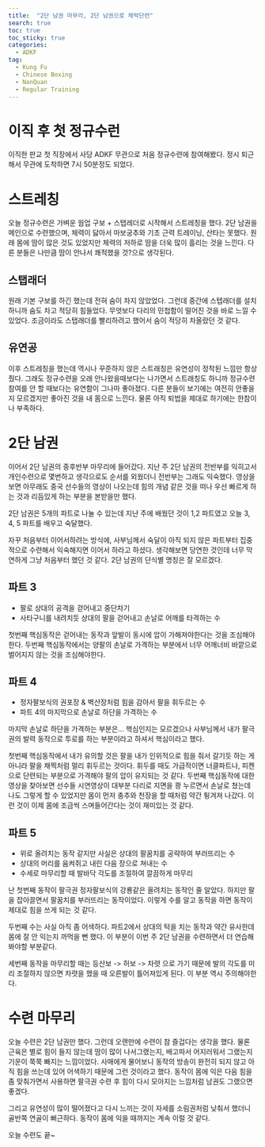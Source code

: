 ```yaml
---
title:  "2단 남권 마무리, 2단 남권으로 체력단련"
search: true
toc: true
toc_sticky: true
categories: 
  - ADKF
tag:
  - Kung Fu
  - Chinese Boxing
  - NanQuan
  - Regular Training
---
```


# 이직 후 첫 정규수런

이직한 판교 첫 직장에서 사당 ADKF 무관으로 처음 정규수련에 참여해봤다.
정시 퇴근해서 무관에 도착하면 7시 50분정도 되었다.

# 스트레칭

오늘 정규수련은 가벼운 웜업 구보 + 스탭레더로 시작해서 스트레칭을 했다.
2단 남권을 메인으로 수련했으며, 체력이 닳아서 마보궁추와 기초 근력 트레이닝, 산타는 못했다.
원래 몸에 땀이 많은 것도 있었지만 체력의 저하로 땀을 더욱 많이 흘리는 것을 느낀다.
다른 분들은 나만큼 땀이 안나서 쾌적했을 것?으로 생각된다.

## 스탭래더
원래 기본 구보를 하긴 했는데 전혀 숨이 차지 않았었다.
그런데 중간에 스텝래더를 설치하니까 숨도 차고 적당히 힘들었다.
무엇보다 다리의 민첩함이 떨어진 것을 바로 느낄 수 있었다.
조금이라도 스탭래더를 빨리하려고 했어서 숨이 적당히 차올랐던 것 같다.

## 유연공

이후 스트레칭을 했는데 역시나 꾸준하지 않은 스트래칭은 유연성이 정착된 느낌만 항상 줬다.
그래도 정규수련을 오래 안나왔을때보다는 나가면서 스트래칭도 하니까 정규수련참여를 안 할 때보다는 유연함이 그나마 좋아졌다.
다른 분들이 보기에는 여전히 안좋을지 모르겠지만 좋아진 것을 내 몸으로 느낀다.
물론 아직 퇴법을 제대로 하기에는 한참이나 부족하다.

# 2단 남권

이어서 2단 남권의 중후반부 마무리에 들어갔다.
지난 주 2단 남권의 전반부를 익히고서 개인수련으로 몇번하고 생각으로도 순서를 외웠더니 전반부는 그래도 익숙했다.
영상을 보면 아무래도 중국 선수들의 영상이 나오는데 힘의 개념 같은 것을 떠나 우선 빠르게 하는 것과 리듬있게 하는 부분을 본받을만 했다.

2단 남권은 5개의 파트로 나눌 수 있는데 지난 주에 배웠던 것이 1,2 파트였고 오늘 3, 4, 5 파트를 배우고 숙달했다.

자꾸 처음부터 이어서하려는 방식에, 사부님께서 숙달이 아직 되지 않은 파트부터 집중적으로 수련해서 익숙해지면 이어서 하라고 하셨다.
생각해보면 당연한 것인데 너무 막연하게 그냥 처음부터 했던 것 같다.
2단 남권의 단식별 명칭은 잘 모르겠다.

## 파트 3

- 팔로 상대의 공격을 걷어내고 중단차기
- 사타구니를 내려치듯 상대의 팔을 걷어내고 손날로 어깨를 타격하는 수

첫번째 핵심동작은 걷어내는 동작과 앞발이 동시에 압이 가해져야한다는 것을 조심해야한다.
두번째 핵심동작에서는 양팔의 손날로 가격하는 부분에서 너무 어깨너비 바깥으로 벌어지지 않는 것을 조심해야한다.

## 파트 4

- 정자팔보식의 권포장 & 벽산장처럼 힘을 감아서 팔을 휘두르는 수
- 파트 4의 마지막으로 손날로 하단을 가격하는 수

마지막 손날로 하단을 가격하는 부분은... 핵심인지는 모르겠으나 사부님께서 내가 팔극권의 발력 동작으로 투로를 하는 부분이라고 하셔서 핵심이라고 했다.

첫번째 핵심동작에서 내가 유의할 것은 팔을 내가 인위적으로 힘을 줘서 갈기듯 하는 게 아니라 팔을 채찍처럼 멀리 휘두르는 것이다.
휘두를 때도 가급적이면 너클파트나, 피켄으로 단련되는 부분으로 가격해야 팔의 압이 유지되는 것 같다.
두번째 핵심동작에 대한 영상을 찾아보면 선수들 시연영상이 대부분 다리로 지면을 쾅 누르면서 손날로 쳤는데 나도 그렇게 할 수 있었지만 몸이 먼저 충추와 천장을 할 때처럼 약간 튕겨져 나갔다.
이런 것이 이제 몸에 조금씩 스며들어간다는 것이 재미있는 것 같다.

## 파트 5

- 위로 올려치는 동작 같지만 사실은 상대의 팔꿈치를 공략하여 부러뜨리는 수
- 상대의 머리를 움켜쥐고 내린 다음 장으로 쳐내는 수
- 수세로 마무리할 때 발바닥 각도를 조절하여 깔끔하게 마무리

난 첫번째 동작이 팔극권 정자팔보식의 강룡같은 올려치는 동작인 줄 알았다.
하지만 팔을 잡아끌면서 팔꿈치를 부러뜨리는 동작이었다.
이렇게 수를 알고 동작을 하면 동작이 제대로 힘을 쓰게 되는 것 같다.

두번째 수는 사실 아직 좀 어색하다.
파트2에서 상대의 턱을 치는 동작과 약간 유사한데 몸에 잘 안 익는지 까먹을 뻔 했다.
이 부분이 이번 주 2단 남권을 수련하면서 더 연습해봐야할 부분같다.

세번째 동작을 마무리할 때는 등산보 -> 허보 -> 차렷 으로 가기 때문에 발의 각도를 미리 조절하지 않으면 차렷을 했을 때 오른발이 틀어져있게 된다.
이 부분 역시 주의해야한다.

# 수련 마무리

오늘 수련은 2단 남권만 했다.
그런데 오랜만에 수련이 참 즐겁다는 생각을 했다.
물론 근육은 별로 힘이 들지 않는데 땀이 많이 나서그랬는지, 배고파서 어지러워서 그랬는지 기운이 쭉쭉 빠지는 느낌이었다.
사매에게 물어보니 동작의 방송이 완전히 되지 않고 아직 힘을 쓰는데 있어 어색하기 때문에 그런 것이라고 했다.
동작이 몸에 익은 다음 힘을 좀 맞춰가면서 사용하면 팔극권 수련 후 힘이 다시 모아지는 느낌처럼 남권도 그랬으면 좋겠다.

그리고 유연성이 많이 떨어졌다고 다시 느끼는 것이 자세를 소림권처럼 낮춰서 했더니 골반쪽 연골이 뻐근하다.
동작이 몸에 익을 때까지는 계속 이럴 것 같다.

오늘 수련도 끝~